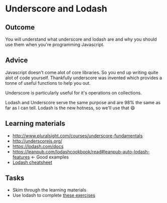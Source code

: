 # Underscore and Lodash

## Outcome

You will understand what underscore and lodash are and why you should use them when you're programming Javascript.

## Advice

Javascript doesn't come alot of core libraries. So you end up writing quite alot of code yourself. Thankfully underscore was invented which provides a tonne of useful functions to help you out.

Underscore is particularly useful for it's operations on collections.

Lodash and Underscore serve the same purpose and are 98% the same as far as I can tell. Lodash is the new hotness, so we'll use that :smile:


## Learning materials

* http://www.pluralsight.com/courses/underscore-fundamentals
* http://underscorejs.org/
* https://lodash.com/docs
* https://leanpub.com/lodashcookbook/read#leanpub-auto-lodash-features <- Good examples
* [Lodash cheatsheet](../../resources/lodash-cheat-sheet.md)

## Tasks

* Skim through the learning materials
* Use lodash to complete [these exercises](../../tasks/lodash-tasks.md)
